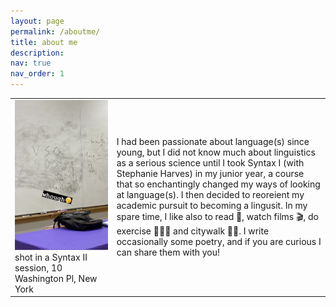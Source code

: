 ```yaml
---
layout: page
permalink: /aboutme/
title: about me
description:
nav: true
nav_order: 1
---
```



<table>

<tr>
<td>
  <img src="../assets/img/syntax_pic.jpg" alt="Image description">  
  shot in a Syntax II session, 10 Washington Pl, New York
</td>

<td>
  I had been passionate about language(s) since young, but I did not know much about linguistics as a serious science until I took Syntax I (with Stephanie Harves) in my junior year, a course that so enchantingly changed my ways of looking at language(s). I then decided to reoreient my academic pursuit to becoming a lingusit.
  In my spare time, I like also to read 📖, watch films 🎬, do exercise 🏋🏻‍♂️ and citywalk 🚶🏻. I write occasionally some poetry, and if you are curious I can share them with you!
</td>
</tr>

</table>



